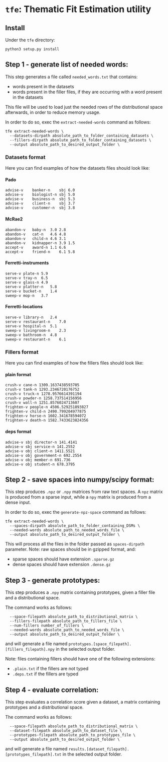 # ```tfe```: Thematic Fit Estimation utility


## Install
Under the ```tfe``` directory:
```
python3 setup.py install
```

## Step 1 - generate list of needed words:

This step generates a file called ```needed_words.txt``` that contains:
* words present in the datasets
* words present in the filler files, if they are occurring with a word present
in the datasets

This file will be used to load just the needed rows of the distributional space
afterwards, in order to reduce memory usage.

In order to do so, exec the ```extract-needed-words``` command as follows:

```
tfe extract-needed-words \
  --datasets-dirpath absolute_path_to_folder_containing_datasets \
  --fillers-dirpath absolute_path_to_folder_containing_datasets \
  --output absolute_path_to_desired_output_folder \
```

### Datasets format

Here you can find examples of how the datasets files should look like:

#### Pado
```
advise-v	banker-n	sbj	6.0
advise-v	biologist-n	sbj	5.0
advise-v	business-n	sbj	5.3
advise-v	client-n	sbj	3.7
advise-v	customer-n	sbj	3.8
```

#### McRae2
```
abandon-v	baby-n	3.0	2.8
abandon-v	cat-n	4.6	4.8
abandon-v	child-n	4.6	3.1
abandon-v	kidnapper-n	3.9	1.5
accept-v	award-n	1.1	6.6
accept-v	friend-n	6.1	5.8
```

#### Ferretti-instruments
```
serve-v	plate-n	5.9
serve-v	tray-n	6.5
serve-v	glass-n	4.9
serve-v	platter-n	5.8
serve-v	bucket-n	1.4
sweep-v	mop-n	3.7
```

#### Ferretti-locations
```
serve-v	library-n	2.4
serve-v	restaurant-n	7.0
serve-v	hospital-n	5.1
sweep-v	livingroom-n	2.3
sweep-v	bathroom-n	4.8
sweep-v	restaurant-n	6.1
```


### Fillers format

Here you can find examples of how the fillers files should look like:

#### plain format
```
crush-v cane-n 1309.1637438593705
crush-v tank-n 1293.2346720176752
crush-v truck-n 1278.9576614391194
crush-v powder-n 1258.737514156956
crush-v wall-n 1251.8576024713607
frighten-v people-n 4506.529251893827
frighten-v child-n 2490.799204977875
frighten-v horse-n 1602.341678594072
frighten-v death-n 1582.7433623824356  
```

#### deps format

```
advise-v sbj director-n 141.4141
advise-v sbj service-n 141.2552
advise-v obj client-n 1411.5521
advise-v obj government-n 692.2554
advise-v obj member-n 691.736
advise-v obj student-n 678.3795	 
```

## Step 2 - save spaces into numpy/scipy format:

This step produces ```.npz``` or ```.npy``` matrices from raw text spaces.
A ```npz``` matrix is produced from a sparse input, while a ```npy``` matrix
is produced from a dense input.

In order to do so, exec the ```generate-npz-space``` command as follows:
```
tfe extract-needed-words \
  --spaces-dirpath absolute_path_to_folder_containing_DSMs \
  --needed-words absolute_path_to_needed_words_file \
  --output absolute_path_to_desired_output_folder \
```

This will process all the files in the folder passed as ```spaces-dirpath```
parameter.
Note: raw spaces should be in gzipped format, and:
* sparse spaces should have extension ```.sparse.gz```
* dense spaces should have extension ```.dense.gz```


## Step 3 - generate prototypes:

This step produces a ```.npy``` matrix containing prototypes, given a
filler file and a distributional space.

The command works as follows:
```tfe generate-prototypes \
  --space-filepath absolute_path_to_distributional_matrix \
  --fillers-filepath absolute_path_to_fillers_file \
  --num-fillers number_of_fillers \
  --needed-words absolute_path_to_needed_words_file \
  --output absolute_path_to_desired_output_folder \
```

and will generate a file named ```prototypes.[space_filepath].[fillers_filepath].npy```
in the selected output folder.

Note: files containing fillers should have one of the following extensions:
* ```.plain.txt``` if the fillers are not typed
* ```.deps.txt``` if the fillers are typed

## Step 4 - evaluate correlation:

This step evaluates a correlation score given a dataset, a matrix containing
prototypes and a distributional space.

The command works as follows:
```tfe generate-prototypes \
  --space-filepath absolute_path_to_distributional_matrix \
  --dataset-filepath absolute_path_to_dataset_file \
  --prototypes-filepath absolute_path_to_prototypes_file \
  --output absolute_path_to_desired_output_folder \
```
and will generate a file named ```results.[dataset_filepath].[prototypes_filepath].txt```
in the selected output folder.
